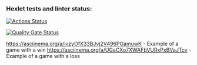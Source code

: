 ### Hexlet tests and linter status:
[![Actions Status](https://github.com/ZyrT12/java-project-61/actions/workflows/hexlet-check.yml/badge.svg)](https://github.com/ZyrT12/java-project-61/actions)

[![Quality Gate Status](https://sonarcloud.io/api/project_badges/measure?project=ZyrT12_java-project-612&metric=alert_status)](https://sonarcloud.io/summary/new_code?id=ZyrT12_java-project-612)

https://asciinema.org/a/ivzyOfX33BJvj2V496PGamuwK - Example of a game with a win
https://asciinema.org/a/UGaCXo7XWAFbVURxPxBVaJTcv - Example of a game with a loss